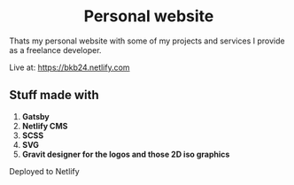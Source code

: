 <h1 align="center">
  Personal website
</h1>

Thats my personal website with some of my projects and services I provide as a freelance developer.

Live at: https://bkb24.netlify.com

## Stuff made with

1.  **Gatsby**
1.  **Netlify CMS**
1.  **SCSS**
1.  **SVG**
1.  **Gravit designer for the logos and those 2D iso graphics**

Deployed to Netlify
